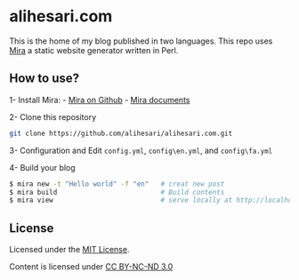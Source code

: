 # alihesari.com

This is the home of my blog published in two languages. This repo uses [Mira](https://miraxy.github.io/) a static website generator written in Perl.

## How to use?

1- Install Mira:
    - [Mira on Github](https://github.com/kiamazi/mira#install)
    - [Mira documents](https://miraxy.github.io/)

2- Clone this repository
``` bash
git clone https://github.com/alihesari/alihesari.com.git
```

3- Configuration and Edit `config.yml`, `config\en.yml`, and `config\fa.yml`

4- Build your blog
```bash
$ mira new -t "Hello world" -f "en"   # creat new post
$ mira build                          # Build contents
$ mira view                           # serve locally at http://localhost:5000
```

## License

Licensed under the [MIT License](LICENSE).

Content is licensed under [CC BY-NC-ND 3.0](https://creativecommons.org/licenses/by-nc-nd/3.0/)

